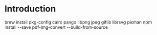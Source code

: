 # Introduction

brew install pkg-config cairo pango libpng jpeg giflib librsvg pixman
npm install --save pdf-img-convert --build-from-source
